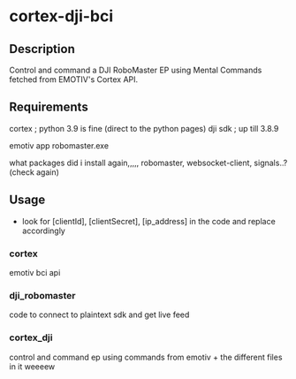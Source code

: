 # cortex-dji-bci

## Description
Control and command a DJI RoboMaster EP using Mental Commands fetched from EMOTIV's Cortex API.

## Requirements
cortex ; python 3.9 is fine (direct to the python pages)
dji sdk ; up till 3.8.9

emotiv app
robomaster.exe 

what packages did i install again,,,,, robomaster, websocket-client, signals..? (check again)

## Usage
- look for [clientId], [clientSecret], [ip_address] in the code and replace accordingly

### cortex

emotiv bci api

### dji_robomaster

code to connect to plaintext sdk and get live feed

### cortex_dji

control and command ep using commands from emotiv + the different files in it weeeew
